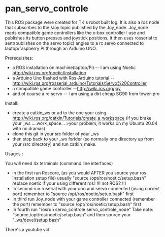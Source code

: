 # pan_servo_controle

This ROS package were created for TK's robot built log. It is also a ros node that subscribes to the /Joy topic published by the Joy_node.
Joy_node reads compatible game controllers like the x-box controller I use and publishes its button presses and joystick positions.
It then uses rosserial to sent(publishes on the servo topic) angles to a rc servo connected to laptop/raspberry PI through an Arduino UNO.

Prerequisites:

* a ROS installation on machine(laptop/Pi) -- I am using Noetic http://wiki.ros.org/noetic/Installation
* a Arduino Uno flashed with Ros-Arduino tutorial -- http://wiki.ros.org/rosserial_arduino/Tutorials/Servo%20Controller
* a compatible game controller --http://wiki.ros.org/joy
* and of course a rc servo -- I am using a dirt cheap SG90 from tower-pro

Install:
* create a catkin_ws or ad to the one your using -- http://wiki.ros.org/catkin/Tutorials/create_a_workspace
  (if you brake your _ws ....work_space... >your problem, it works on my Ubuntu 20.04 with no dramas)
* clone this git in your src folder of your _ws
* then step back to your _ws forlder (so normally one directory up from your /src directory) and run catkin_make.

Usages :

You will need 4x terminals (command line interfaces)
 * in the first run Roscore, (as you would AFTER you source your ros installation setup file)
    usually "source /opt/ros/noetic/setup.bash"  replace noetic if your using  different ros1 !!! not ROS2 !!!
 * In second run roserial with your uno and servo connected (using correct port) remember to "source /opt/ros/noetic/setup.bash" first
 * In third run Joy_node  with your game controller connected (remember the port) remember to "source /opt/ros/noetic/setup.bash" first
 * In fourth run "rosrun servo_controle servo_controle_node" Take note: "source /opt/ros/noetic/setup.bash" and then source your "_ws/devel/setup bash"

There's a youtube vid 
